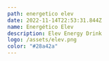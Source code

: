 ```yaml
---
path: energetico elev
date: 2022-11-14T22:53:31.844Z
name: Energético Elev
description: Elev Energy Drink
logo: /assets/elev.png
color: "#28a42a"
---
```

